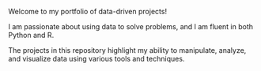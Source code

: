 Welcome to my portfolio of data-driven projects! 

I am passionate about using data to solve problems, and I am fluent in both Python and R. 

The projects in this repository highlight my ability to manipulate, analyze, and visualize data using various tools and techniques.
